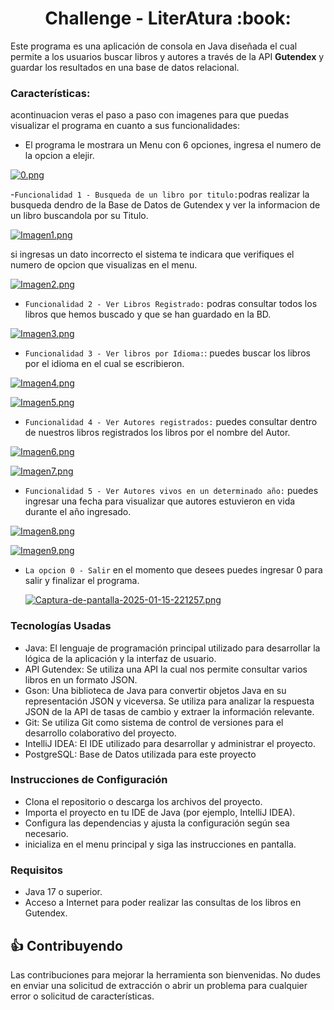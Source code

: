 

<h1 align="center"> Challenge - LiterAtura :book: </h1>

Este programa es una aplicación de consola en Java diseñada el cual permite a los usuarios buscar libros y autores a través de la API <strong>Gutendex</strong> y guardar los resultados en una base de datos relacional.

<h3>Características:</h3>

acontinuacion veras el paso a paso con imagenes para que puedas visualizar el programa en cuanto a sus funcionalidades:
- El programa le mostrara un Menu con 6 opciones, ingresa el numero de la opcion a elejir. 


[![0.png](https://i.postimg.cc/2SXTj4xG/0.png)](https://postimg.cc/LJLjNgwg)

-`Funcionalidad 1 - Busqueda de un libro por titulo:`podras realizar la busqueda dendro de la Base de Datos de Gutendex y ver la informacion de un libro buscandola por su Titulo.

[![Imagen1.png](https://i.postimg.cc/8CtK62DR/Imagen1.png)](https://postimg.cc/Lqg3d0J5)

si ingresas un dato incorrecto el sistema te indicara que verifiques el numero de opcion que visualizas en el menu.

[![Imagen2.png](https://i.postimg.cc/Kzt55Chp/Imagen2.png)](https://postimg.cc/R6VfSsFw)

- `Funcionalidad 2 - Ver Libros Registrado:` podras consultar todos los libros que hemos buscado y que se han guardado en la BD.

[![Imagen3.png](https://i.postimg.cc/DZcX0hTh/Imagen3.png)](https://postimg.cc/dkL1Nz3N)

- `Funcionalidad 3 - Ver libros por Idioma:`: puedes buscar los libros por el idioma en el cual se escribieron.

[![Imagen4.png](https://i.postimg.cc/VkB13kBz/Imagen4.png)](https://postimg.cc/w1vSNHGr)

[![Imagen5.png](https://i.postimg.cc/g0zddbN8/Imagen5.png)](https://postimg.cc/18jbc2x3)

- `Funcionalidad 4 - Ver Autores registrados:` puedes consultar dentro de nuestros libros registrados los libros por el nombre del Autor.

[![Imagen6.png](https://i.postimg.cc/0r1RBTz6/Imagen6.png)](https://postimg.cc/xN54kFyY)

[![Imagen7.png](https://i.postimg.cc/ZYGWm03N/Imagen7.png)](https://postimg.cc/F1xrgrTF)
  
- `Funcionalidad 5 - Ver Autores vivos en un determinado año:` puedes ingresar una fecha para visualizar que autores estuvieron en vida durante el año ingresado.

[![Imagen8.png](https://i.postimg.cc/XY3XZhs7/Imagen8.png)](https://postimg.cc/9r8cKx3v)

[![Imagen9.png](https://i.postimg.cc/3xBN2Bqj/Imagen9.png)](https://postimg.cc/mPPTsQBh)
  
- `La opcion 0 - Salir`  en el momento que desees puedes ingresar 0 para salir y finalizar el programa.

  [![Captura-de-pantalla-2025-01-15-221257.png](https://i.postimg.cc/c4GLj2yM/Captura-de-pantalla-2025-01-15-221257.png)](https://postimg.cc/3W9h0Lwd)

<h3>Tecnologías Usadas</h3>

- Java: El lenguaje de programación principal utilizado para desarrollar la lógica de la aplicación y la interfaz de usuario.
- API Gutendex: Se utiliza una API la cual nos permite consultar varios libros en un formato JSON.
- Gson: Una biblioteca de Java para convertir objetos Java en su representación JSON y viceversa. Se utiliza para analizar la respuesta JSON de la API de tasas de cambio y extraer la información relevante.
- Git: Se utiliza Git como sistema de control de versiones para el desarrollo colaborativo del proyecto.
- IntelliJ IDEA: El IDE utilizado para desarrollar y administrar el proyecto.
- PostgreSQL: Base de Datos utilizada para este proyecto

<h3> Instrucciones de Configuración</h3>

- Clona el repositorio o descarga los archivos del proyecto.
- Importa el proyecto en tu IDE de Java (por ejemplo, IntelliJ IDEA).
- Configura las dependencias y ajusta la configuración según sea necesario.
- inicializa en el menu principal y siga las instrucciones en pantalla.

<h3>Requisitos</h3>

- Java 17 o superior.
- Acceso a Internet para poder realizar las consultas de los libros en Gutendex.

## :+1: Contribuyendo

Las contribuciones para mejorar la herramienta son bienvenidas. No dudes en enviar una solicitud de extracción o abrir un problema para cualquier error o solicitud de características.
